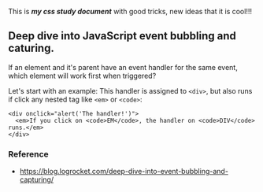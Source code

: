 This is **_my css study document_** with good tricks, new ideas that it is cool!!!

## Deep dive into JavaScript event bubbling and caturing.

If an element and it's parent have an event handler for the same event, which element will work first when triggered?

Let's start with an example:
This handler is assigned to `<div>`, but also runs if click any nested tag like `<em>` or `<code>`:

```
<div onclick="alert('The handler!')">
  <em>If you click on <code>EM</code>, the handler on <code>DIV</code> runs.</em>
</div>
```

### Reference

- https://blog.logrocket.com/deep-dive-into-event-bubbling-and-capturing/
